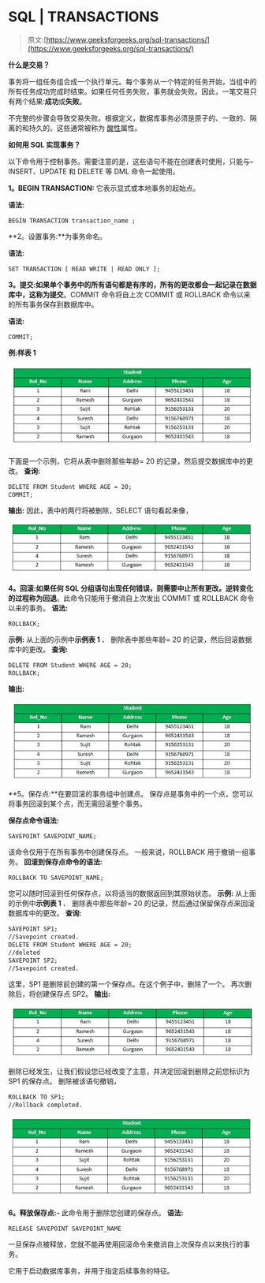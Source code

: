 # SQL | TRANSACTIONS

> 原文:[https://www.geeksforgeeks.org/sql-transactions/](https://www.geeksforgeeks.org/sql-transactions/)

**什么是交易？**

事务将一组任务组合成一个执行单元。每个事务从一个特定的任务开始，当组中的所有任务成功完成时结束。如果任何任务失败，事务就会失败。因此，一笔交易只有两个结果:**成功**或**失败**。

不完整的步骤会导致交易失败。根据定义，数据库事务必须是原子的、一致的、隔离的和持久的。这些通常被称为
[酸性](https://en.wikipedia.org/wiki/ACID)属性。

**如何用 SQL 实现事务？**

以下命令用于控制事务。需要注意的是，这些语句不能在创建表时使用，只能与–INSERT、UPDATE 和 DELETE 等 DML 命令一起使用。

**1。BEGIN TRANSACTION:** 它表示显式或本地事务的起始点。

**语法:**

```
BEGIN TRANSACTION transaction_name ;
```

**2。设置事务:**为事务命名。

**语法:**

```
SET TRANSACTION [ READ WRITE | READ ONLY ];

```

**3。提交:**如果单个事务中的所有语句都是有序的，所有的更改都会一起记录在数据库中，这称为**提交**。COMMIT 命令将自上次 COMMIT 或 ROLLBACK 命令以来的所有事务保存到数据库中。

**语法:**

```
COMMIT;

```

**例:样表 1**

![](img/d52a83026802295fb0a8005a0d5a275b.png)

下面是一个示例，它将从表中删除那些年龄= 20 的记录，然后提交数据库中的更改。
**查询:**

```
DELETE FROM Student WHERE AGE = 20;
COMMIT;

```

**输出:**
因此，表中的两行将被删除，SELECT 语句看起来像，

![](img/98d19c3f70abe28f4dcaa1f5f5b73ec8.png)

**4。回滚:**如果任何 SQL 分组语句出现任何错误，则需要中止所有更改。逆转变化的过程称为**回退**。此命令只能用于撤消自上次发出 COMMIT 或 ROLLBACK 命令以来的事务。
**语法:**

```
ROLLBACK;

```

**示例:**
从上面的示例中**示例表 1** 、
删除表中那些年龄= 20 的记录，然后回滚数据库中的更改。
**查询:**

```
DELETE FROM Student WHERE AGE = 20;
ROLLBACK;

```

**输出:**

![](img/a2695de2e357444815a3b991fec06891.png)

**5。保存点:**在要回滚的事务组中创建点。
保存点是事务中的一个点，您可以将事务回滚到某个点，而无需回滚整个事务。

**保存点命令语法:**

```
SAVEPOINT SAVEPOINT_NAME;

```

该命令仅用于在所有事务中创建保存点。
一般来说，ROLLBACK 用于撤销一组事务。
**回滚到保存点命令的语法:**

```
ROLLBACK TO SAVEPOINT_NAME;

```

您可以随时回滚到任何保存点，以将适当的数据返回到其原始状态。
**示例:**
从上面的示例中**示例表 1** 、
删除表中那些年龄= 20 的记录，然后通过保留保存点来回滚数据库中的更改。
**查询:**

```
SAVEPOINT SP1;
//Savepoint created.
DELETE FROM Student WHERE AGE = 20;
//deleted
SAVEPOINT SP2;
//Savepoint created.

```

这里，SP1 是删除前创建的第一个保存点。在这个例子中，删除了一个。
再次删除后，将创建保存点 SP2。
**输出:**

![](img/5c583a3b66b3b2b771d9c71508becc03.png)

删除已经发生，让我们假设您已经改变了主意，并决定回滚到删除之前您标识为 SP1 的保存点。
删除被该语句撤销，

```
ROLLBACK TO SP1;
//Rollback completed.

```

![](img/1d72286eb2e8146a32d108190df6ed3a.png)

**6。释放保存点:-** 此命令用于删除您创建的保存点。
**语法:**

```
RELEASE SAVEPOINT SAVEPOINT_NAME

```

一旦保存点被释放，您就不能再使用回滚命令来撤消自上次保存点以来执行的事务。

它用于启动数据库事务，并用于指定后续事务的特征。